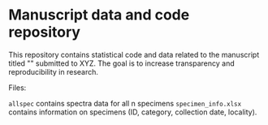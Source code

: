 # Manuscript data and code repository

This repository contains statistical code and data related to the manuscript titled "" submitted to XYZ. The goal is to increase transparency and reproducibility in research.

Files:

`allspec` contains spectra data for all n specimens
`specimen_info.xlsx` contains information on specimens (ID, category, collection date, locality). 
